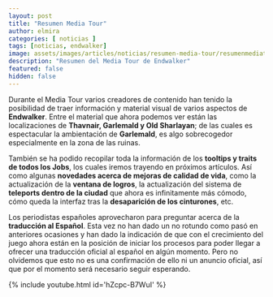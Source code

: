 ```yaml
---
layout: post
title: "Resumen Media Tour"
author: elmira
categories: [ noticias ]
tags: [noticias, endwalker]
image: assets/images/articles/noticias/resumen-media-tour/resumenmediatour.jpg
description: "Resumen del Media Tour de Endwalker"
featured: false
hidden: false
---
```


Durante el Media Tour varios creadores de contenido han tenido la posibilidad de traer información y material visual de varios aspectos de **Endwalker**.
Entre el material que ahora podemos ver están las localizaciones de **Thavnair, Garlemald y Old Sharlayan**; de las cuales es espectacular la ambientación de **Garlemald**, es algo sobrecogedor especialmente en la zona de las ruinas.

También se ha podido recopilar toda la información de los **tooltips y traits de todos los Jobs**, los cuales iremos trayendo en próximos artículos. Así como algunas **novedades acerca de mejoras de calidad de vida**, como la actualización de la **ventana de logros**, la actualización del sistema de **teleports dentro de la ciudad** que ahora es infinitamente más cómodo, cómo queda la interfaz tras la **desaparición de los cinturones**, etc.

Los periodistas españoles aprovecharon para preguntar acerca de la **traducción al Español**. Esta vez no han dado un no rotundo como pasó en anteriores ocasiones y han dado la indicación de que con el crecimiento del juego ahora están en la posición de iniciar los procesos para poder llegar a ofrecer una traducción oficial al español en algún momento. Pero no olvidemos que esto no es una confirmación de ello ni un anuncio oficial, así que por el momento será necesario seguir esperando. 

{% include youtube.html id='hZcpc-B7WuI' %}